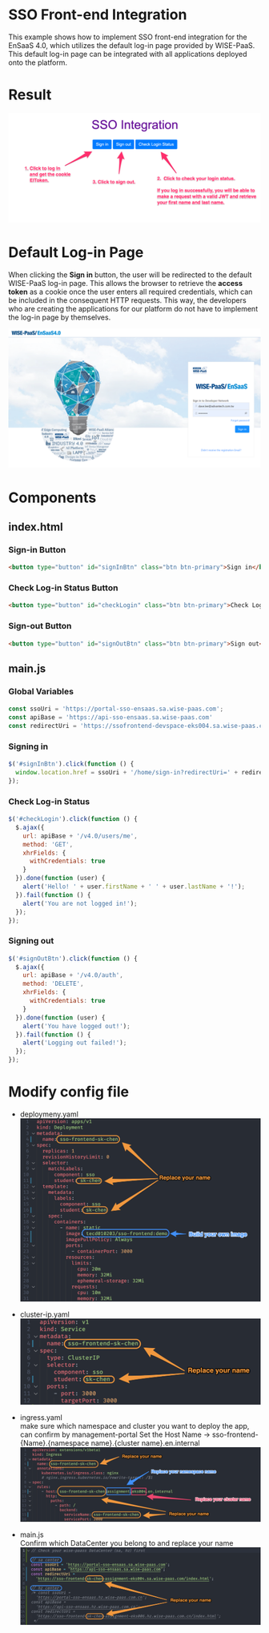 # SSO Front-end Integration

This example shows how to implement SSO front-end integration for the EnSaaS 4.0, which utilizes the default log-in page provided by WISE-PaaS. This default log-in page can be integrated with all applications deployed onto the platform.

# Result

![demo](./img/demo.png)



# Default Log-in Page

When clicking the **Sign in** button, the user will be redirected to the default WISE-PaaS log-in page. This allows the browser to retrieve the **access token** as a cookie once the user enters all required credentials, which can be included in the consequent HTTP requests. This way, the developers who are creating the applications for our platform do not have to implement the log-in page by themselves.



![login](./img/login.png)



# Components

## index.html

### Sign-in Button

```html
<button type="button" id="signInBtn" class="btn btn-primary">Sign in</button>
```



### Check Log-in Status Button

```html
<button type="button" id="checkLogin" class="btn btn-primary">Check Login Status</button>

```



### Sign-out Button

```html
<button type="button" id="signOutBtn" class="btn btn-primary">Sign out</button>
```



## main.js

### Global Variables

```javascript
const ssoUri = 'https://portal-sso-ensaas.sa.wise-paas.com';
const apiBase = 'https://api-sso-ensaas.sa.wise-paas.com'
const redirectUri = 'https://ssofrontend-devspace-eks004.sa.wise-paas.com/index.html';
```



### Signing in

```javascript
$('#signInBtn').click(function () {
  window.location.href = ssoUri + '/home/sign-in?redirectUri=' + redirectUri;
});
```



### Check Log-in Status

```js
$('#checkLogin').click(function () {
  $.ajax({
    url: apiBase + '/v4.0/users/me',
    method: 'GET',
    xhrFields: {
      withCredentials: true
    }
  }).done(function (user) {
    alert('Hello! ' + user.firstName + ' ' + user.lastName + '!');
  }).fail(function () {
    alert('You are not logged in!');
  });
});
```



### Signing out

```js
$('#signOutBtn').click(function () {
  $.ajax({
    url: apiBase + '/v4.0/auth',
    method: 'DELETE',
    xhrFields: {
      withCredentials: true
    }
  }).done(function (user) {
    alert('You have logged out!');
  }).fail(function () {
    alert('Logging out failed!');
  });
});
```
# Modify config file
- deploymeny.yaml
![deployment](./img/deployment.png)

- cluster-ip.yaml
![cluster-ip](./img/cluster-ip.png)

- ingress.yaml<br/> 
make sure which namespace and cluster you want to deploy the app, can confirm by management-portal
Set the Host Name → sso-frontend-{Name}.{namespace name}.{cluster name}.en.internal
![ingress](./img/ingress.png)

- main.js<br/> 
Confirm which DataCenter you belong to and replace your name
![main.js](./img/main.png)
